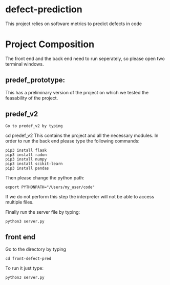 # defect-prediction
This project relies on software metrics to predict defects in code
# Project Composition
The front end and the back end need to run seperately, so please open two terminal windows. 
## predef_prototype:
This has a preliminary version of the project on which we tested the feasability of the project.
## predef_v2
```
Go to predef_v2 by typing
```
cd predef_v2
This contains the project and all the necessary modules. In order to run the back end please type the following commands:
```
pip3 install flask 
pip3 install radon
pip3 install numpy
pip3 install scikit-learn
pip3 install pandas
```

Then please change the python path:
```
export PYTHONPATH="/Users/my_user/code"
```
If we do not perform this step the interpreter will not be able to access multiple files.

Finally run the server file by typing:

```
python3 server.py
```
## front end
Go to the directory by typing 
```
cd front-defect-pred
```
To run it just type:
```
python3 server.py
```
